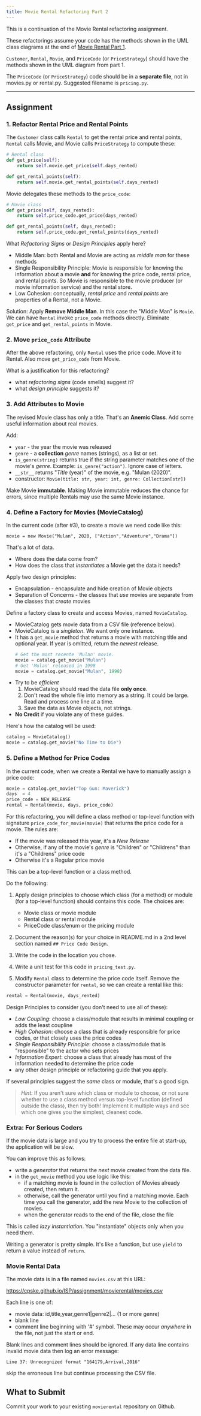 ```yaml
---
title: Movie Rental Refactoring Part 2
---
```


This is a continuation of the Movie Rental refactoring assignment.

These refactorings assume your code has the methods shown in the UML class diagrams at the end of [Movie Rental Part 1](movierental-part1#uml-class-diagram).

`Customer`, `Rental`, `Movie`, and `PriceCode` (or `PriceStrategy`) should have the methods shown in the UML diagram from part 1.

The `PriceCode` (or `PriceStrategy`) code should be in a **separate file**, not in movies.py or rental.py.  Suggested filename is `pricing.py`.

---

## Assignment

### 1. Refactor Rental Price and Rental Points

The `Customer` class calls `Rental` to get the rental price and rental points, `Rental` calls Movie, and Movie calls `PriceStrategy` to compute these: 

```python
# Rental class
def get_price(self):
    return self.movie.get_price(self.days_rented)

def get_rental_points(self):
    return self.movie.get_rental_points(self.days_rented)
```
Movie delegates these methods to the `price_code`:

```python
# Movie class
def get_price(self, days_rented):
    return self.price_code.get_price(days_rented)

def get_rental_points(self, days_rented):
    return self.price_code.get_rental_points(days_rented)
```

What *Refactoring Signs* or *Design Principles* apply here?

- Middle Man: both Rental and Movie are acting as *middle man* for these methods
- Single Responsibility Principle: Movie is responsible for knowing the information about a movie **and** for knowing the price code, rental price, and rental points. So Movie is responsible to the movie producer (or movie information service) and the rental store.
- Low Cohesion: conceptually, *rental price* and *rental points* are properties of a Rental, not a Movie.

Solution: Apply **Remove Middle Man**. In this case the "Middle Man" is `Movie`.  We can have `Rental` invoke `price_code` methods directly. Eliminate `get_price` and `get_rental_points` in Movie.


### 2. Move `price_code` Attribute

After the above refactoring, only `Rental` uses the price code.  Move it to Rental. Also move `get_price_code` from Movie.

What is a justification for this refactoring?

- what *refactoring signs* (code smells) suggest it?
- what *design principle* suggests it?


### 3. Add Attributes to Movie

The revised Movie class has only a title. That's an **Anemic Class**. Add some useful information about real movies. 

Add:

* `year` - the year the movie was released
* `genre` - a **collection** *genre* names (strings), as a list or set.
* `is_genre(string)` returns true if the string parameter matches one of the movie's *genre*.  Example: `is_genre("action")`. Ignore case of letters.
* `__str__` returns "*Title* (year)" of the movie, e.g. "Mulan (2020)".
* constructor: `Movie(title: str, year: int, genre: Collection[str])`

Make Movie **immutable**.  Making Movie immutable reduces the chance for errors, since multiple Rentals may use the same Movie instance.


### 4. Define a Factory for Movies (MovieCatalog)

In the current code (after #3), to create a movie we need code like this:
```
movie = new Movie("Mulan", 2020, ["Action","Adventure","Drama"])
```

That's a lot of data.  
- Where does the data come from?
- How does the class that *instantiates* a Movie get the data it needs?

Apply two design principles:

- Encapsulation - encapsulate and hide creation of Movie objects
- Separation of Concerns - the classes that *use* movies are separate from the classes that *create* movies

Define a factory class to create and access Movies, named `MovieCatalog`.

- MovieCatalog gets movie data from a CSV file (reference below).
- MovieCatalog is a *singleton*. We want only one instance.
- It has a `get_movie` method that returns a movie with matching title and optional year. If year is omitted, return the *newest* release.
  ```python
  # Get the most recente 'Mulan' movie.
  movie = catalog.get_movie("Mulan")
  # Get 'Mulan' released in 1998
  movie = catalog.get_movie("Mulan", 1998)
  ```
- Try to be *efficient* 
  1. MovieCatalog should read the data file **only once**.
  2. Don't read the whole file into memory as a string. It could be large. Read and process one line at a time.
  3. Save the data as Movie objects, not strings.
- **No Credit** if you violate any of these guides.

Here's how the catalog will be used:
```python
catalog = MovieCatalog()
movie = catalog.get_movie("No Time to Die")
```


### 5. Define a Method for Price Codes

In the current code, when we create a Rental we have to manually assign a price code:

```python
movie = catalog.get_movie("Top Gun: Maverick")
days  = 4
price_code = NEW_RELEASE
rental = Rental(movie, days, price_code)
```

For this refactoring, you will define a class method or top-level function with signature `price_code_for_movie(movie)` that returns the price code for a movie.
The rules are:

- If the movie was released this year, it's a *New Release*
- Otherwise, if any of the movie's *genre* is "Children" or "Childrens" than it's a "Childrens" price code
- Otherwise it's a Regular price movie

This can be a top-level function or a class method.

Do the following:

1. Apply design principles to choose which class (for a method) or module (for a top-level function) should contains this code.  The choices are:
   - Movie class or movie module
   - Rental class or rental module
   - PriceCode class/enum or the pricing module 

2. Document the reason(s) for your choice in README.md in a 2nd level section named `## Price Code Design`.

3. Write the code in the location you chose.

4. Write a unit test for this code in `pricing_test.py`.

5. Modify `Rental` class to determine the price code itself.  Remove the constructor parameter for `rental`, so we can create a rental like this:  
  ```python
  rental = Rental(movie, days_rented)
  ```

Design Principles to consider (you don't need to use all of these):

- *Low Coupling*: choose a class/module that results in minimal coupling or adds the least coupline
- *High Cohesion*: choose a class that is already responsible for price codes, or that closely uses the price codes
- *Single Responsibility Principle*: choose a class/module that is "responsible" to the actor who sets prices
- *Information Expert*: choose a class that already has most of the information needed to determine the price code
- any other design principle or refactoring guide that you apply.

If several principles suggest the *same* class or module, that's a good sign.

> *Hint:* 
> If you aren't sure which class or module to choose, or not sure whether to use a class method versus top-level function (defined outside the class), then try both!
> Implement it multiple ways and see which one gives you the simplest, cleanest code.


### Extra: For Serious Coders

If the movie data is large and you try to process the entire file at start-up, the application will be slow.

You can improve this as follows:

- write a *generator* that returns the *next* movie created from the data file.
- in the `get_movie` method you use logic like this:
  - if a matching movie is found in the collection of Movies already created, then return it.
  - otherwise, call the generator until you find a matching movie.  Each time you call the generator, add the new Movie to the collection of movies.
  - when the generator reads to the end of the file, close the file

This is called *lazy instantiation*.  You "instantiate" objects only when you need them.

Writing a generator is pretty simple.  It's like a function, but use `yield` to return a value instead of `return`.

### Movie Rental Data

The movie data is in a file named `movies.csv` at this URL:

https://cpske.github.io/ISP/assignment/movierental/movies.csv

Each line is one of:
- movie data:  id,title,year,genre1|genre2|... (1 or more genre)
- blank line
- comment line beginning with '#' symbol. These may occur *anywhere* in the file, not just the start or end.

Blank lines and comment lines should be ignored. 
If any data line contains invalid movie data then log an error message:
```
Line 37: Unrecognized format "164179,Arrival,2016"
```
skip the erroneous line but continue processing the CSV file.


## What to Submit

Commit your work to your existing `movierental` repository on Github.

